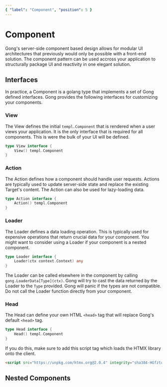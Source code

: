 ```yaml
---
{ "label": "Component", "position": 5 }
---
```


# Component

Gong's server-side component based design allows for modular UI architectures that previously would only be possible with a front-end solution. The component pattern can be used accross your application to structurally package UI and reactivity in one elegant solution.

## Interfaces

In practice, a Component is a golang type that implements a set of Gong defined interfaces. Gong provides the following interfaces for customizing your components.

### View
The View defines the initial `templ.Component` that is rendered when a user views your application. It is the only interface that is required for all components. This is were the bulk of your UI will be defined.

```go
type View interface {
	View() templ.Component
}
```

### Action

The Action defines how a component should handle user requests. Actions are typically used to update server-side state and replace the existing Target's content. The Action can also be used for lazy-loading data.

```go
type Action interface {
	Action() templ.Component
}
```

### Loader

The Loader defines a data loading operation. This is typically used for expensive operations that return crucial data for your component. You might want to consider using a Loader if your component is a nested component.

```go
type Loader interface {
	Loader(ctx context.Context) any
}
```

The Loader can be called elsewhere in the component by calling `gong.LoaderData[Type](ctx)`. Gong will try to cast the data returned by the Loader to the `Type` provided. Gong will panic if the types are not compatible. Do not call the Loader function directly from your component.

### Head

The Head can define your own HTML `<head>` tag that will replace Gong's default `<head>` tag.

```go
type Head interface {
	Head() templ.Component
}
```

If you do this, make sure to add this script tag which loads the HTMX library onto the client.

```html
<script src="https://unpkg.com/htmx.org@2.0.4" integrity="sha384-HGfztofotfshcF7+8n44JQL2oJmowVChPTg48S+jvZoztPfvwD79OC/LTtG6dMp+" crossorigin="anonymous"></script>
```

## Nested Components
